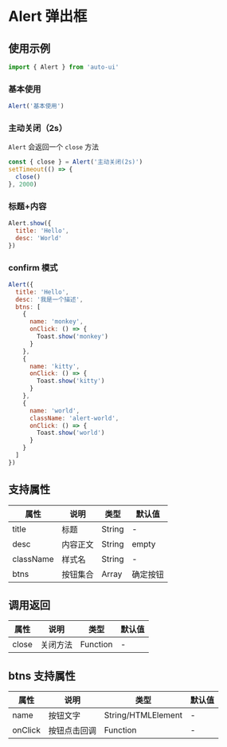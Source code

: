 ---
---

# Alert 弹出框

## 使用示例

```js
import { Alert } from 'auto-ui'
```

### 基本使用

```js
Alert('基本使用')
```

### 主动关闭（2s）

`Alert` 会返回一个 `close` 方法

```js
const { close } = Alert('主动关闭(2s)')
setTimeout(() => {
  close()
}, 2000)
```

### 标题+内容

```js
Alert.show({
  title: 'Hello',
  desc: 'World'
})
```

### confirm 模式

```js
Alert({
  title: 'Hello',
  desc: '我是一个描述',
  btns: [
    {
      name: 'monkey',
      onClick: () => {
        Toast.show('monkey')
      }
    },
    {
      name: 'kitty',
      onClick: () => {
        Toast.show('kitty')
      }
    },
    {
      name: 'world',
      className: 'alert-world',
      onClick: () => {
        Toast.show('world')
      }
    }
  ]
})
```

## 支持属性

| 属性      | 说明     | 类型   | 默认值   |
| --------- | -------- | ------ | -------- |
| title     | 标题     | String | -        |
| desc      | 内容正文 | String | empty    |
| className | 样式名   | String | -        |
| btns      | 按钮集合 | Array  | 确定按钮 |

## 调用返回

| 属性  | 说明     | 类型     | 默认值 |
| ----- | -------- | -------- | ------ |
| close | 关闭方法 | Function | -      |

## btns 支持属性

| 属性    | 说明         | 类型               | 默认值 |
| ------- | ------------ | ------------------ | ------ |
| name    | 按钮文字     | String/HTMLElement | -      |
| onClick | 按钮点击回调 | Function           | -      |
